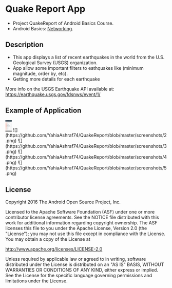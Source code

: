 # Quake Report App

* Project QuakeReport of Android Basics Course.
* Android Basics: [Networking](https://classroom.udacity.com/courses/ud843).

## Description

* This app displays a list of recent earthquakes in the world
from the U.S. Geological Survey (USGS) organization.
* App allow some important filters to eathquakes like (minimum magnitude, order by, etc).
* Getting more details for each earthquake


More info on the USGS Earthquake API available at:
https://earthquake.usgs.gov/fdsnws/event/1/

## Example of Application
<img src="https://github.com/YahiaAshraf74/QuakeReport/blob/master/screenshots/1.png"  width="20"/>
![](https://github.com/YahiaAshraf74/QuakeReport/blob/master/screenshots/2.png)
![](https://github.com/YahiaAshraf74/QuakeReport/blob/master/screenshots/3.png)
![](https://github.com/YahiaAshraf74/QuakeReport/blob/master/screenshots/4.png)
![](https://github.com/YahiaAshraf74/QuakeReport/blob/master/screenshots/5.png)




License
-------

Copyright 2016 The Android Open Source Project, Inc.

Licensed to the Apache Software Foundation (ASF) under one or more contributor
license agreements.  See the NOTICE file distributed with this work for
additional information regarding copyright ownership.  The ASF licenses this
file to you under the Apache License, Version 2.0 (the "License"); you may not
use this file except in compliance with the License.  You may obtain a copy of
the License at

http://www.apache.org/licenses/LICENSE-2.0

Unless required by applicable law or agreed to in writing, software
distributed under the License is distributed on an "AS IS" BASIS, WITHOUT
WARRANTIES OR CONDITIONS OF ANY KIND, either express or implied.  See the
License for the specific language governing permissions and limitations under
the License.
